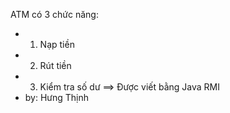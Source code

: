 ATM có 3 chức năng:
 - 1. Nạp tiền
 - 2. Rút tiền
 - 3. Kiểm tra số dư
 ==> Được viết bằng Java RMI
- by: Hưng Thịnh

